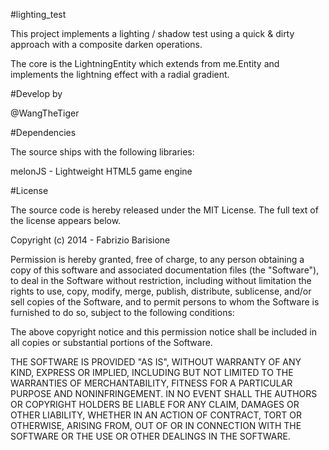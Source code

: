 #lighting_test
 
 This project implements a lighting / shadow test using a quick & dirty approach with a composite darken operations.
 
 The core is the LightningEntity which extends from me.Entity and implements the lightning effect with a radial gradient.
 
#Develop by

 @WangTheTiger
 
#Dependencies
 
 The source ships with the following libraries:
 
 melonJS - Lightweight HTML5 game engine
 
#License
 
 The source code is hereby released under the MIT License. The full text of the license appears below.
 
 Copyright (c) 2014 - Fabrizio Barisione
 
 Permission is hereby granted, free of charge, to any person obtaining a copy of this software and associated documentation files (the "Software"), to deal in the Software without restriction, including without limitation the rights to use, copy, modify, merge, publish, distribute, sublicense, and/or sell copies of the Software, and to permit persons to whom the Software is furnished to do so, subject to the following conditions:
 
 The above copyright notice and this permission notice shall be included in all copies or substantial portions of the Software.
 
 THE SOFTWARE IS PROVIDED "AS IS", WITHOUT WARRANTY OF ANY KIND, EXPRESS OR IMPLIED, INCLUDING BUT NOT LIMITED TO THE WARRANTIES OF MERCHANTABILITY, FITNESS FOR A PARTICULAR PURPOSE AND NONINFRINGEMENT. IN NO EVENT SHALL THE AUTHORS OR COPYRIGHT HOLDERS BE LIABLE FOR ANY CLAIM, DAMAGES OR OTHER LIABILITY, WHETHER IN AN ACTION OF CONTRACT, TORT OR OTHERWISE, ARISING FROM, OUT OF OR IN CONNECTION WITH THE SOFTWARE OR THE USE OR OTHER DEALINGS IN THE SOFTWARE.
